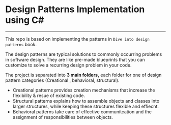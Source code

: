 # Design Patterns Implementation using C#

----
This repo is based on implementing the patterns in `Dive into design patterns` book.

The design patterns are typical solutions to commonly occurring problems in software design. They are like pre-made blueprints that you can customize to solve a recurring design problem in your code.


The project is separated into **3 main folders,** each folder for one of design pattern categories (Creational , behavioral, structural).

- Creational patterns provides creation mechanisms that increase the flexibility & resue of existing code.
- Structural patterns explains how to assemble objects and classes into larger structures, while keeping these structures flexible and effiecnt.
- Behavioral patterns take care of effective communitcation and the assignment of responsibilities between objects.
